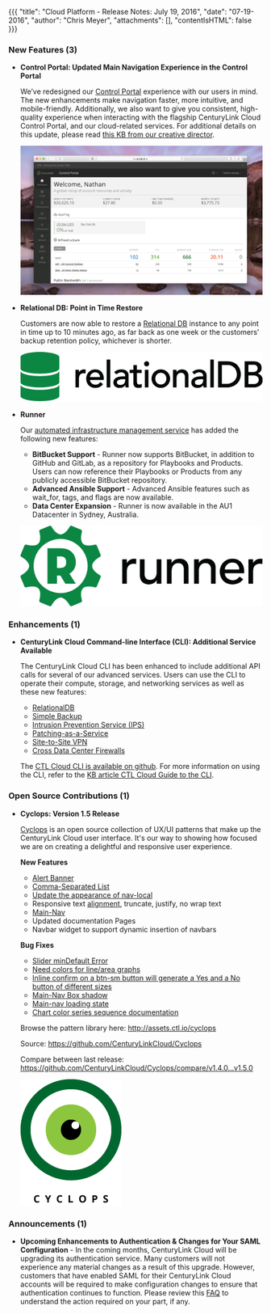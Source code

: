 {{{
"title": "Cloud Platform - Release Notes: July 19, 2016",
"date": "07-19-2016",
"author": "Chris Meyer",
"attachments": [],
"contentIsHTML": false
}}}

### New Features (3)
* __Control Portal: Updated Main Navigation Experience in the Control Portal__

	We’ve redesigned our [Control Portal](https://control.ctl.io) experience with our users in mind. The new enhancements make navigation faster, more intuitive, and mobile-friendly. Additionally, we also want to give you consistent, high-quality experience when interacting with the flagship CenturyLink Cloud Control Portal, and our cloud-related services. For additional details on this update, please read [this KB from our creative director](https://www.ctl.io/knowledge-base/general/control-portal-navigation-update/).

	![Control UI Left Nav](../images/2016-07-19_ReleaseNotes1.png)

* __Relational DB: Point in Time Restore__

	Customers are now able to restore a [Relational DB](https://www.ctl.io/relational-database/) instance to any point in time up to 10 minutes ago, as far back as one week or the customers' backup retention policy, whichever is shorter.<p>

  ![Relational DB Logo](../images/2016-02-02-relational_db_logo.png)

* __Runner__

  Our [automated infrastructure management service](https://www.ctl.io/runner/) has added the following new features:
	- __BitBucket Support__ - Runner now supports BitBucket, in addition to GitHub and GitLab, as a repository for Playbooks and Products. Users can now reference their Playbooks or Products from any publicly accessible BitBucket repository.
	- __Advanced Ansible Support__ - Advanced Ansible features such as wait_for, tags, and flags are now available.
	- __Data Center Expansion__ - Runner is now available in the AU1 Datacenter in Sydney, Australia.<p>

  ![RunnerLogo](../images/runner-logo-black-text.png)

### Enhancements (1)
* __CenturyLink Cloud Command-line Interface (CLI): Additional Service Available__

	The CenturyLink Cloud CLI has been enhanced to include additional API calls for several of our advanced services. Users can use the CLI to operate their compute, storage, and networking services as well as these new features:
  - [RelationalDB](https://www.ctl.io/relational-database/)
  - [Simple Backup](https://www.ctl.io/simple-backup-service/)
  - [Intrusion Prevention Service (IPS)](https://www.ctl.io/intrusion-prevention-service/)
  - [Patching-as-a-Service](https://www.ctl.io/knowledge-base/servers/patching-as-a-service/)
  - [Site-to-Site VPN](https://www.ctl.io/vpn/)
  - [Cross Data Center Firewalls](https://www.ctl.io/cloud-firewall/)<p>

  The [CTL Cloud CLI is available on github](https://github.com/CenturyLinkCloud/clc-go-cli/releases). For more information on using the CLI, refer to the [KB article CTL Cloud Guide to the CLI](https://www.ctl.io/knowledge-base/servers/centurylink-cloud-guide-to-cli/).

### Open Source Contributions (1)

* __Cyclops: Version 1.5 Release__

  [Cyclops](https://github.com/CenturyLinkCloud/Cyclops) is an open source collection of UX/UI patterns that make up the CenturyLink Cloud user interface. It's our way to showing how focused we are on creating a delightful and responsive user experience.

  __New Features__

  - [Alert Banner](http://assets.ctl.io/cyclops/1.5.0/components.html#alertBanner)
  - [Comma-Separated List](http://assets.ctl.io/cyclops/1.5.0/lists.html#comma)
  - [Update the appearance of nav-local](http://assets.ctl.io/cyclops/1.5.0/navigation.html#navLocal)
  - Responsive text [alignment](http://assets.ctl.io/cyclops/1.5.0/typography.html#alignment), truncate, justify, no wrap text
  - [Main-Nav](http://assets.ctl.io/cyclops/1.5.0/navigation.html#mainNav)
  - Updated documentation Pages
  - Navbar widget to support dynamic insertion of navbars<p>

  __Bug Fixes__

  - [Slider minDefault Error](https://github.com/CenturyLinkCloud/Cyclops/issues/38)
  - [Need colors for line/area graphs](https://github.com/CenturyLinkCloud/Cyclops/issues/39)
  - [Inline confirm on a btn-sm button will generate a Yes and a No button of different sizes]( https://github.com/CenturyLinkCloud/Cyclops/issues/48)
  - [Main-Nav Box shadow](https://github.com/CenturyLinkCloud/Cyclops/issues/50)
  - [Main-nav loading state](https://github.com/CenturyLinkCloud/Cyclops/issues/51)
  - [Chart color series sequence documentation](https://github.com/CenturyLinkCloud/Cyclops/issues/53)<p>

  Browse the pattern library here: http://assets.ctl.io/cyclops

	Source: https://github.com/CenturyLinkCloud/Cyclops

	Compare between last release: https://github.com/CenturyLinkCloud/Cyclops/compare/v1.4.0...v1.5.0

  ![Cyclops Logo](../images/2016-02-02-cyclops_logo.png)


### Announcements (1)
* __Upcoming Enhancements to Authentication & Changes for Your SAML Configuration__ - In the coming months, CenturyLink Cloud will be upgrading its authentication service. Many customers will not experience any material changes as a result of this upgrade. However, customers that have enabled SAML for their CenturyLink Cloud accounts will be required to make configuration changes to ensure that authentication continues to function.  Please review this [FAQ](https://www.ctl.io/knowledge-base/support/authentication-updates-faq/)  to understand the action required on your part, if any.
